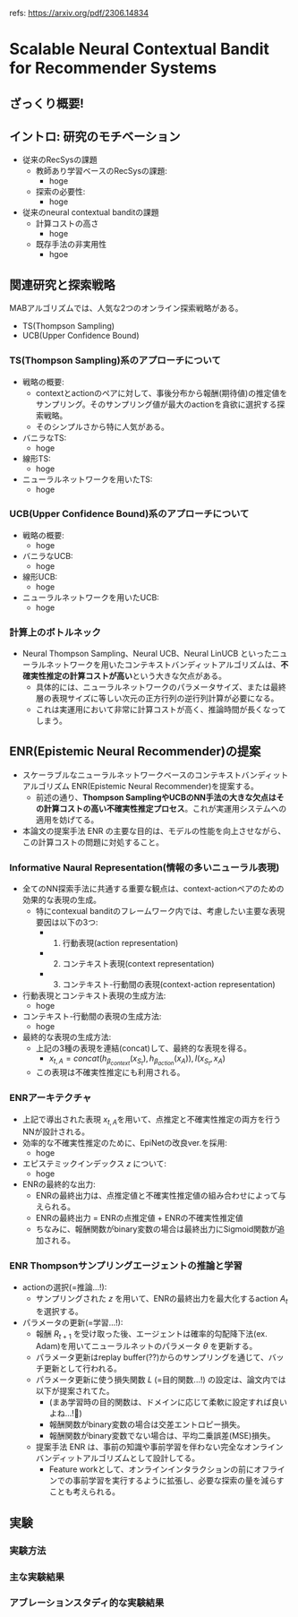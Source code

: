 refs: https://arxiv.org/pdf/2306.14834

# Scalable Neural Contextual Bandit for Recommender Systems

## ざっくり概要!

## イントロ: 研究のモチベーション

- 従来のRecSysの課題
  - 教師あり学習ベースのRecSysの課題:
    - hoge
  - 探索の必要性:
    - hoge
- 従来のneural contextual banditの課題
  - 計算コストの高さ
    - hoge
  - 既存手法の非実用性
    - hgoe

## 関連研究と探索戦略

MABアルゴリズムでは、人気な2つのオンライン探索戦略がある。

- TS(Thompson Sampling)
- UCB(Upper Confidence Bound)

### TS(Thompson Sampling)系のアプローチについて

- 戦略の概要:
  - contextとactionのペアに対して、事後分布から報酬(期待値)の推定値をサンプリング。そのサンプリング値が最大のactionを貪欲に選択する探索戦略。
  - そのシンプルさから特に人気がある。
- バニラなTS:
  - hoge
- 線形TS:
  - hoge
- ニューラルネットワークを用いたTS:
  - hoge

### UCB(Upper Confidence Bound)系のアプローチについて

- 戦略の概要:
  - hoge
- バニラなUCB:
  - hoge
- 線形UCB:
  - hoge
- ニューラルネットワークを用いたUCB:
  - hoge

### 計算上のボトルネック

- Neural Thompson Sampling、Neural UCB、Neural LinUCB といったニューラルネットワークを用いたコンテキストバンディットアルゴリズムは、**不確実性推定の計算コストが高い**という大きな欠点がある。
  - 具体的には、ニューラルネットワークのパラメータサイズ、または最終層の表現サイズに等しい次元の正方行列の逆行列計算が必要になる。
  - これは実運用において非常に計算コストが高く、推論時間が長くなってしまう。

## ENR(Epistemic Neural Recommender)の提案

- スケーラブルなニューラルネットワークベースのコンテキストバンディットアルゴリズム ENR(Epistemic Neural Recommender)を提案する。
  - 前述の通り、**Thompson SamplingやUCBのNN手法の大きな欠点はその計算コストの高い不確実性推定プロセス**。これが実運用システムへの適用を妨げてる。
- 本論文の提案手法 ENR の主要な目的は、モデルの性能を向上させながら、この計算コストの問題に対処すること。

### Informative Naural Representation(情報の多いニューラル表現)

- 全てのNN探索手法に共通する重要な観点は、context-actionペアのための効果的な表現の生成。
  - 特にcontexual banditのフレームワーク内では、考慮したい主要な表現要因は以下の3つ:
    - 1. 行動表現(action representation)
    - 2. コンテキスト表現(context representation)
    - 3. コンテキスト-行動間の表現(context-action representation)
- 行動表現とコンテキスト表現の生成方法:
  - hoge
- コンテキスト-行動間の表現の生成方法:
  - hoge
- 最終的な表現の生成方法:
  - 上記の3種の表現を連結(concat)して、最終的な表現を得る。
    - $x_{t, A} = concat(h_{\beta_{context}}(x_{S_t}), h_{\beta_{action}}(x_{A})), I(x_{S_t}, x_{A})$
  - この表現は不確実性推定にも利用される。

### ENRアーキテクチャ

- 上記で導出された表現 $x_{t, A}$を用いて、点推定と不確実性推定の両方を行うNNが設計される。
- 効率的な不確実性推定のために、EpiNetの改良ver.を採用:
  - hoge
- エピステミックインデックス $z$ について:
  - hoge
- ENRの最終的な出力:
  - ENRの最終出力は、点推定値と不確実性推定値の組み合わせによって与えられる。
  - ENRの最終出力 = ENRの点推定値 + ENRの不確実性推定値
  - ちなみに、報酬関数がbinary変数の場合は最終出力にSigmoid関数が追加される。

### ENR Thompsonサンプリングエージェントの推論と学習

- actionの選択(=推論...!):
  - サンプリングされた $z$ を用いて、ENRの最終出力を最大化するaction $A_t$ を選択する。
- パラメータの更新(=学習...!):
  - 報酬 $R_{t+1}$ を受け取った後、エージェントは確率的勾配降下法(ex. Adam)を用いてニューラルネットのパラメータ $\theta$ を更新する。
  - パラメータ更新はreplay buffer(??)からのサンプリングを通じて、バッチ更新として行われる。
  - パラメータ更新に使う損失関数 $L$ (=目的関数...!) の設定は、論文内では以下が提案されてた。
    - (まあ学習時の目的関数は、ドメインに応じて柔軟に設定すれば良いよね...!:thinking:)
    - 報酬関数がbinary変数の場合は交差エントロピー損失。
    - 報酬関数がbinary変数でない場合は、平均二乗誤差(MSE)損失。
  - 提案手法 ENR は、事前の知識や事前学習を伴わない完全なオンラインバンディットアルゴリズムとして設計してる。
    - Feature workとして、オンラインインタラクションの前にオフラインでの事前学習を実行するように拡張し、必要な探索の量を減らすことも考えられる。

## 実験

### 実験方法

### 主な実験結果

### アブレーションスタディ的な実験結果
